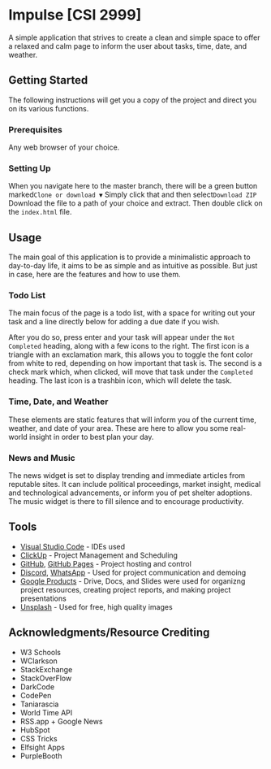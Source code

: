 # Impulse [CSI 2999]
A simple application that strives to create a clean and simple space to offer a relaxed and calm page to inform the user about tasks, time, date, and weather.

## Getting Started

The following instructions will get you a copy of the project and direct you on its various functions.

### Prerequisites

Any web browser of your choice.

### Setting Up

When you navigate here to the master branch, there will be a green button marked```Clone or download ▼``` Simply click that and then select```Download ZIP``` Download the file to a path of your choice and extract. Then double click on the ```index.html``` file.

## Usage

The main goal of this application is to provide a minimalistic approach to day-to-day life, it aims to be as simple and as intuitive as possible. But just in case, here are the features and how to use them.

### Todo List

The main focus of the page is a todo list, with a space for writing out your task and a line directly below for adding a due date if you wish.

After you do so, press enter and your task will appear under the ```Not Completed``` heading, along with a few icons to the right. The first icon is a triangle with an exclamation mark, this allows you to toggle the font color from white to red, depending on how important that task is. The second is a check mark which, when clicked, will move that task under the ```Completed``` heading. The last icon is a trashbin icon, which will delete the task.

### Time, Date, and Weather

These elements are static features that will inform you of the current time, weather, and date of your area. These are here to allow you some real-world insight in order to best plan your day.

### News and Music

The news widget is set to display trending and immediate articles from reputable sites. It can include political proceedings, market insight, medical and technological advancements, or inform you of pet shelter adoptions. The music widget is there to fill silence and to encourage productivity.


## Tools

* [Visual Studio Code](https://code.visualstudio.com/) - IDEs used
* [ClickUp](https://clickup.com/) - Project Management and Scheduling
* [GitHub](https://github.com/), [GitHub Pages](https://pages.github.com/) - Project hosting and control
* [Discord](https://discord.com/), [WhatsApp](https://whatsapp.com/) - Used for project communication and demoing
* [Google Products](https://google.com/) - Drive, Docs, and Slides were used for organizng project resources, creating project reports, and making project presentations
* [Unsplash](https://unsplash.com/) - Used for free, high quality images

## Acknowledgments/Resource Crediting

* W3 Schools
* WClarkson
* StackExchange
* StackOverFlow
* DarkCode
* CodePen
* Taniarascia
* World Time API
* RSS.app + Google News
* HubSpot
* CSS Tricks
* Elfsight Apps
* PurpleBooth
